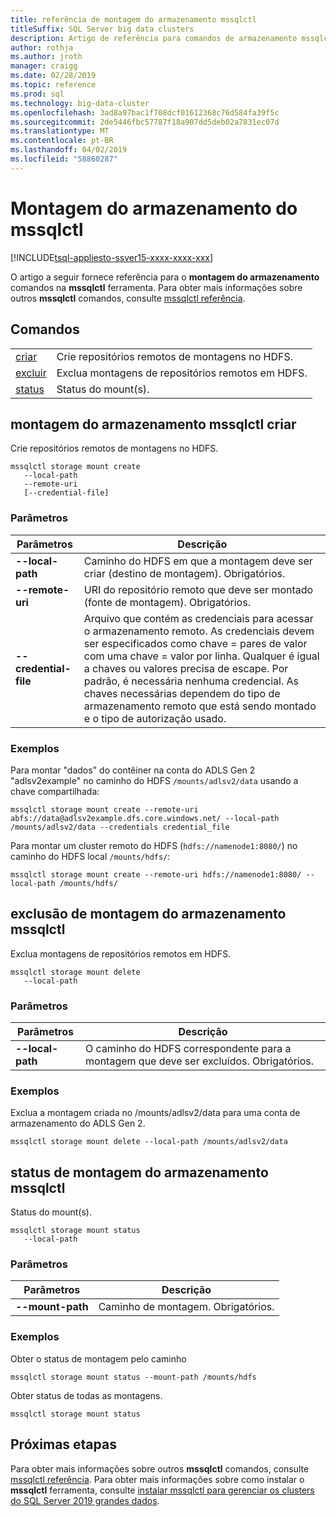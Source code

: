 ```yaml
---
title: referência de montagem do armazenamento mssqlctl
titleSuffix: SQL Server big data clusters
description: Artigo de referência para comandos de armazenamento mssqlctl.
author: rothja
ms.author: jroth
manager: craigg
ms.date: 02/28/2019
ms.topic: reference
ms.prod: sql
ms.technology: big-data-cluster
ms.openlocfilehash: 3ad8a97bac1f708dcf01612368c76d584fa39f5c
ms.sourcegitcommit: 2de5446fbc57787f18a907dd5deb02a7831ec07d
ms.translationtype: MT
ms.contentlocale: pt-BR
ms.lasthandoff: 04/02/2019
ms.locfileid: "58860287"
---
```

# <a name="mssqlctl-storage-mount"></a>Montagem do armazenamento do mssqlctl

[!INCLUDE[tsql-appliesto-ssver15-xxxx-xxxx-xxx](../includes/tsql-appliesto-ssver15-xxxx-xxxx-xxx.md)]

O artigo a seguir fornece referência para o **montagem do armazenamento** comandos na **mssqlctl** ferramenta. Para obter mais informações sobre outros **mssqlctl** comandos, consulte [mssqlctl referência](reference-mssqlctl.md).

## <a id="commands"></a> Comandos

|||
|---|---|
| [criar](#create) | Crie repositórios remotos de montagens no HDFS. |
| [excluir](#delete) | Exclua montagens de repositórios remotos em HDFS. |
| [status](#status) | Status do mount(s). |

## <a id="create"></a> montagem do armazenamento mssqlctl criar

Crie repositórios remotos de montagens no HDFS.

```
mssqlctl storage mount create
   --local-path
   --remote-uri
   [--credential-file]
```

### <a name="parameters"></a>Parâmetros

| Parâmetros | Descrição |
|---|---|
| **--local-path** | Caminho do HDFS em que a montagem deve ser criar (destino de montagem). Obrigatórios. |
| **--remote-uri** | URI do repositório remoto que deve ser montado (fonte de montagem). Obrigatórios. |
| **--credential-file** | Arquivo que contém as credenciais para acessar o armazenamento remoto. As credenciais devem ser especificados como chave = pares de valor com uma chave = valor por linha. Qualquer é igual a chaves ou valores precisa de escape. Por padrão, é necessária nenhuma credencial. As chaves necessárias dependem do tipo de armazenamento remoto que está sendo montado e o tipo de autorização usado. |

### <a name="examples"></a>Exemplos

Para montar "dados" do contêiner na conta do ADLS Gen 2 "adlsv2example" no caminho do HDFS `/mounts/adlsv2/data` usando a chave compartilhada:

```
mssqlctl storage mount create --remote-uri abfs://data@adlsv2example.dfs.core.windows.net/ --local-path /mounts/adlsv2/data --credentials credential_file
```

Para montar um cluster remoto do HDFS (`hdfs://namenode1:8080/`) no caminho do HDFS local `/mounts/hdfs/`:

```
mssqlctl storage mount create --remote-uri hdfs://namenode1:8080/ --local-path /mounts/hdfs/
```

## <a id="delete"></a> exclusão de montagem do armazenamento mssqlctl

Exclua montagens de repositórios remotos em HDFS.

```
mssqlctl storage mount delete
   --local-path
```

### <a name="parameters"></a>Parâmetros

| Parâmetros | Descrição |
|---|---|
| **--local-path** | O caminho do HDFS correspondente para a montagem que deve ser excluídos. Obrigatórios. |

### <a name="examples"></a>Exemplos

Exclua a montagem criada no /mounts/adlsv2/data para uma conta de armazenamento do ADLS Gen 2.

```
mssqlctl storage mount delete --local-path /mounts/adlsv2/data
```

## <a id="status"></a> status de montagem do armazenamento mssqlctl

Status do mount(s).

```
mssqlctl storage mount status
   --local-path
```

### <a name="parameters"></a>Parâmetros

| Parâmetros | Descrição |
|---|---|
| **--mount-path** | Caminho de montagem. Obrigatórios. |

### <a name="examples"></a>Exemplos

Obter o status de montagem pelo caminho

```
mssqlctl storage mount status --mount-path /mounts/hdfs
```

Obter status de todas as montagens.

```
mssqlctl storage mount status
```

## <a name="next-steps"></a>Próximas etapas

Para obter mais informações sobre outros **mssqlctl** comandos, consulte [mssqlctl referência](reference-mssqlctl.md). Para obter mais informações sobre como instalar o **mssqlctl** ferramenta, consulte [instalar mssqlctl para gerenciar os clusters do SQL Server 2019 grandes dados](deploy-install-mssqlctl.md).